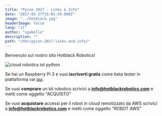```yaml
---
title: "Pycon 2017 - Links & Info"
date: "2017-03-27T15:01:39.000Z"
image: "../hotblack.jpg"
headerImage: false
lang: "it"
author: "sgabello"
description: ""
path: "/hbr/pycon-2017-links-and-info/"
---
```


Benvenuto sul nostro sito Hotblack Robotics!

![cloud robotics iot python](./InternetDeiRobot.svg)

Se hai un Raspberry Pi 3 e vuoi **iscriverti gratis** come beta tester in piattaforma vai [qui](http://cloud.hotblackrobotics.com/register).

Se vuoi **comprare** un kit robotico scrivici a **info@hotblackrobotics.com** e metti come oggetto "ACQUISTO"

Se vuoi **acquistare** accessi per il robot in cloud remotizzato da AWS scrivici a **info@hotblackrobotics.com** e metti come oggetto "ROBOT AWS"
